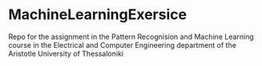 # MachineLearningExersice
Repo for the assignment in the Pattern Recognision and Machine Learning course in the Electrical and Computer Engineering department of the Aristotle University of Thessaloniki
